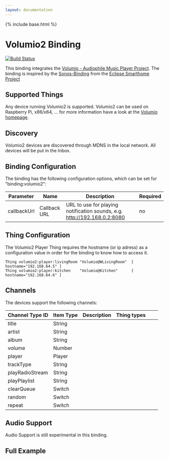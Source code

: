 ```yaml
---
layout: documentation
---
```


{% include base.html %}

# Volumio2 Binding

[![Build Status](https://travis-ci.org/patrickse/org.openhab.binding.volumio2.svg?branch=master)](https://travis-ci.org/patrickse/org.openhab.binding.volumio2)

This binding integrates the [Volumio - Audiophile Music Player Project](https://volumio.org). The binding
is inspired by the [Sonos-Binding](https://github.com/eclipse/smarthome/tree/master/extensions/binding/org.eclipse.smarthome.binding.sonos) from the [Eclipse Smarthome Project](http://www.eclipse.org/smarthome/)

## Supported Things

Any device running Volumio2 is supported. Volumio2 can be used on Raspberry Pi, x86/x64, ... for more information have a look at the [Volumio homepage](https://volumio.org/get-started/).

## Discovery

Volumio2 devices are discovered through MDNS in the local network. All devices will be put in the Inbox.

## Binding Configuration

The binding has the following configuration options, which can be set for "binding:volumio2":

| Parameter   | Name         | Description  | Required |
|-------------|--------------|--------------|------------ |
| callbackUrl | Callback URL | URL to use for playing notification sounds, e.g. http://192.168.0.2:8080 | no |

## Thing Configuration

The Volumio2 Player Thing requires the hostname (or ip adress) as a configuration value in order for the binding to know how to access it.

```
Thing volumio2:player:livingRoom "Volumio@WLivingRoom"  [ hostname="192.168.64.5" ]
Thing volumio2:player:kitchen    "Volumio@Kitchen"      [ hostname="192.168.64.6" ]
```

## Channels

The devices support the following channels:

| Channel Type ID | Item Type              | Description  | Thing types      |              |   |
|-----------------|------------------------|--------------|----------------- |------------- |---|
| title           | String                 |              |                  |              |   |
| artist          | String                 |              |                  |              |   |
| album           | String                 |              |                  |              |   |
| volume          | Number                 |              |                  |              |   |
| player          | Player                 |              |                  |              |   |
| trackType       | String                 |              |                  |              |   |
| playRadioStream | String                 |              |                  |              |   |
| playPlaylist    | String                 |              |                  |              |   |
| clearQueue      | Switch                 |              |                  |              |   |
| random          | Switch                 |              |                  |              |   |
| repeat          | Switch                 |              |                  |              |   |



## Audio Support

Audio Support is still experimental in this binding.

## Full Example
